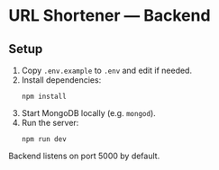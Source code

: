 # URL Shortener — Backend

## Setup
1. Copy `.env.example` to `.env` and edit if needed.
2. Install dependencies:
   ```
   npm install
   ```
3. Start MongoDB locally (e.g. `mongod`).
4. Run the server:
   ```
   npm run dev
   ```
Backend listens on port 5000 by default.
